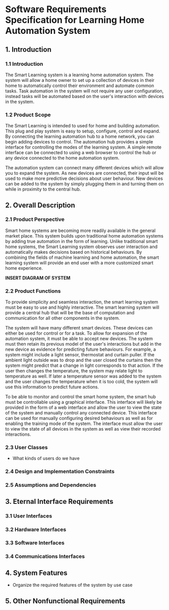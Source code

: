 # Software Requirements Specification for Learning Home Automation System

## 1. Introduction


### 1.1 Introduction

The Smart Learning system is a learning home automation system. The system will allow a home
owner to set up a collection of devices in their home to automatically control their environment
and automate common tasks. Task automation in the system will not require any user configuration,
instead tasks will be automated based on the user's interaction with devices in the system.


### 1.2 Product Scope

The Smart Learning is intended to used for home and building automation. This plug and play
system is easy to setup, configure, control and expand. By connecting the learning automation hub
to a home network, you can begin adding devices to control. The automation hub provides a simple
interface for controlling the modes of the learning system. A simple remote interface can be
connected to using a web browser to control the hub or any device connected to the home
automation system.

The automation system can connect many different devices which will allow you to expand the system.
As new devices are connected, their input will be used to make more predictive decisions about user
behaviour. New devices can be added to the system by simply plugging them in and turning them on
while in proximity to the central hub.

## 2. Overall Description

### 2.1 Product Perspective

Smart home systems are becoming more readily available in the general market place. This system
builds upon traditional home automation systems by adding true automation in the form of learning.
Unlike traditional smart home systems, the Smart Learning system observes user interaction and
automatically makes decisions based on historical behaviours. By combining the fields of machine
learning and home automation, the smart learning system will provide an end user with a more
customized smart home experience.

**INSERT DIAGRAM OF SYSTEM**

### 2.2 Product Functions

To provide simplicity and seamless interaction, the smart learning system must be easy to use
and highly interactive. The smart learning system will provide a central hub that will be the
base of computation and communication for all other components in the system.

The system will have many different smart devices. These devices can either be used for control
or for a task. To allow for expansion of the automation system, it must be able to accept new
devices. The system must then retain its previous model of the user's interactions but add in
the new device as evidence for predicting future behaviours. For example, a system might include
a light sensor, thermostat and curtain puller. If the ambient light outside was to drop and the
user closed the curtains then the system might predict that a change in light corresponds to that
action. If the user then changes the temperature, the system may relate light to temperature as
well. If later a temperature sensor was added to the system and the user changes the temperature
when it is too cold, the system will use this information to predict future actions.

To be able to monitor and control the smart home system, the smart hub must be controllable using
a graphical interface. This interface will likely be provided in the form of a web interface and
allow the user to view the state of the system and manually control any connected device. This
interface can be used for manually configuring desired behaviours as well as for enabling the
training mode of the system. The interface must allow the user to view the state of all devices
in the system as well as view their recorded interactions.

### 2.3 User Classes

- What kinds of users do we have

### 2.4 Design and Implementation Constraints

### 2.5 Assumptions and Dependencies

## 3. Eternal Interface Requirements

### 3.1 User Interfaces

### 3.2 Hardware Interfaces

### 3.3 Software Interfaces

### 3.4 Communications Interfaces

## 4. System Features

- Organize the required features of the system by use case

## 5. Other Nonfunctional Requirements


